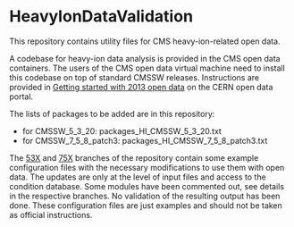 # HeavyIonDataValidation

This repository contains utility files for CMS heavy-ion-related open data.

A codebase for heavy-ion data analysis is provided in the CMS open data containers. The users of the CMS open data virtual machine need to install this codebase on top of standard CMSSW releases. Instructions are provided in [Getting started with 2013 open data](http://opendata.cern.ch/docs/cms-getting-started-2013) on the CERN open data portal.

The lists of packages to be added are in this repository:
- for CMSSW_5_3_20: packages_HI_CMSSW_5_3_20.txt
- for CMSSW_7_5_8_patch3: packages_HI_CMSSW_7_5_8_patch3.txt

The [53X](https://github.com/cms-opendata-validation/HeavyIonDataValidation/tree/53X) and [75X](https://github.com/cms-opendata-validation/HeavyIonDataValidation/tree/75X) branches of the repository contain some example configuration files with the necessary modifications to use them with open data. The updates are only at the level of input files and access to the condition database. Some modules have been commented out, see details in the respective branches. No validation of the resulting output has been done. These configuration files are just examples and should not be taken as official instructions.

